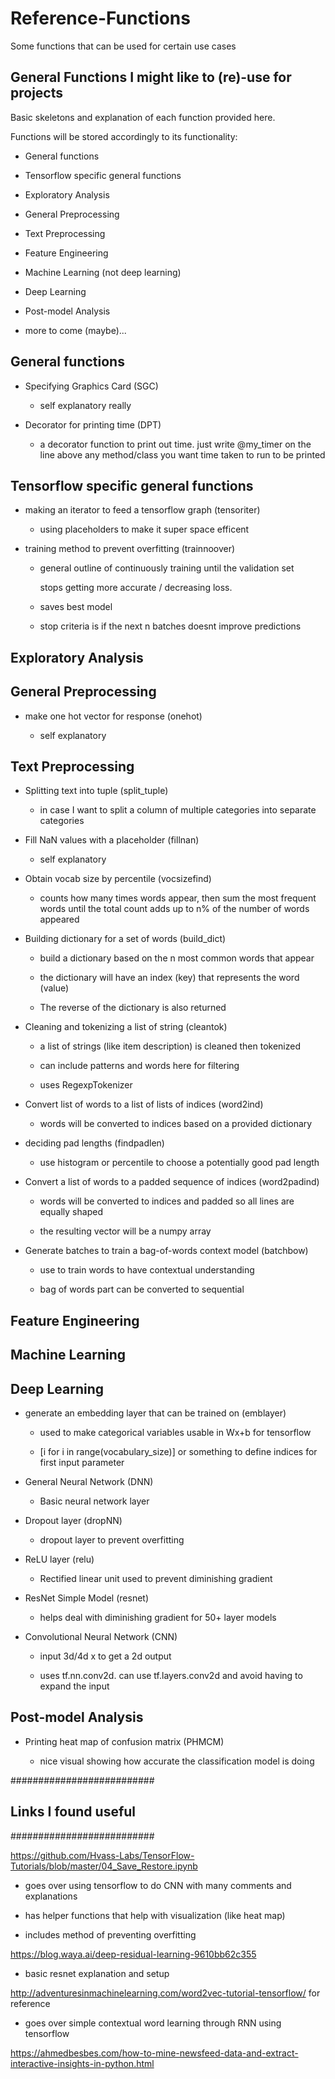 # Reference-Functions
Some functions that can be used for certain use cases

## General Functions I might like to (re)-use for projects ##

Basic skeletons and explanation of each function provided here.

Functions will be stored accordingly to its functionality:

 - General functions
 
 - Tensorflow specific general functions
 
 - Exploratory Analysis
 
 - General Preprocessing
 
 - Text Preprocessing
 
 - Feature Engineering 
 
 - Machine Learning (not deep learning)
 
 - Deep Learning
 
 - Post-model Analysis
 
 - more to come (maybe)...



## General functions ##

 - Specifying Graphics Card (SGC)
 
   - self explanatory really
   
 - Decorator for printing time (DPT)
   
   - a decorator function to print out time. just write @my_timer on the line above any method/class you want time taken to run 
     to be printed

## Tensorflow specific general functions ##

 - making an iterator to feed a tensorflow graph (tensoriter)
 
   - using placeholders to make it super space efficent 

 - training method to prevent overfitting (trainnoover)
 
   - general outline of continuously training until the validation set 
   
     stops getting more accurate / decreasing loss. 
     
   - saves best model
   
   - stop criteria is if the next n batches doesnt improve predictions

## Exploratory Analysis ##


## General Preprocessing ##
 - make one hot vector for response (onehot)
 
   - self explanatory

## Text Preprocessing ## 

 - Splitting text into tuple (split_tuple)
 
   - in case I want to split a column of multiple categories into 
     separate categories

 - Fill NaN values with a placeholder (fillnan)
 
   - self explanatory
   
 - Obtain vocab size by percentile (vocsizefind)
 
   - counts how many times words appear, then sum the most frequent words
     until the total count adds up to n% of the number of words appeared 

 - Building dictionary for a set of words (build_dict)
 
   - build a dictionary based on the n most common words that appear
   
   - the dictionary will have an index (key) that represents the word (value)
   
   - The reverse of the dictionary is also returned

 - Cleaning and tokenizing a list of string (cleantok)
 
   - a list of strings (like item description) is cleaned then tokenized
   
   - can include patterns and words here for filtering
   
   - uses RegexpTokenizer
 
 - Convert list of words to a list of lists of indices (word2ind)
 
   - words will be converted to indices based on a provided dictionary

 - deciding pad lengths (findpadlen)
 
   - use histogram or percentile to choose a potentially good pad length

 - Convert a list of words to a padded sequence of indices (word2padind)
 
   - words will be converted to indices and padded so all lines are 
     equally shaped
     
   - the resulting vector will be a numpy array

 - Generate batches to train a bag-of-words context model (batchbow) 
 
   - use to train words to have contextual understanding
   
   - bag of words part can be converted to sequential

## Feature Engineering ##



## Machine Learning ##



## Deep Learning ##

 - generate an embedding layer that can be trained on (emblayer)
 
   - used to make categorical variables usable in Wx+b for tensorflow
   
   - [i for i in range(vocabulary_size)] or something to define 
     indices for first input parameter

 - General Neural Network (DNN)
 
   - Basic neural network layer

 - Dropout layer (dropNN)
 
   - dropout layer to prevent overfitting

 - ReLU layer (relu)
 
   - Rectified linear unit used to prevent diminishing gradient

 - ResNet Simple Model (resnet)
 
   - helps deal with diminishing gradient for 50+ layer models

 - Convolutional Neural Network (CNN)
 
   - input 3d/4d x to get a 2d output 
   
   - uses tf.nn.conv2d. can use tf.layers.conv2d and avoid having to 
     expand the input


## Post-model Analysis ##

 - Printing heat map of confusion matrix (PHMCM)
 
   - nice visual showing how accurate the classification model is doing


##########################
## Links I found useful ##
##########################

https://github.com/Hvass-Labs/TensorFlow-Tutorials/blob/master/04_Save_Restore.ipynb

 - goes over using tensorflow to do CNN with many comments and explanations
 
 - has helper functions that help with visualization (like heat map)
 
 - includes method of preventing overfitting

https://blog.waya.ai/deep-residual-learning-9610bb62c355

 - basic resnet explanation and setup

http://adventuresinmachinelearning.com/word2vec-tutorial-tensorflow/ for reference

 - goes over simple contextual word learning through RNN using tensorflow

https://ahmedbesbes.com/how-to-mine-newsfeed-data-and-extract-interactive-insights-in-python.html
